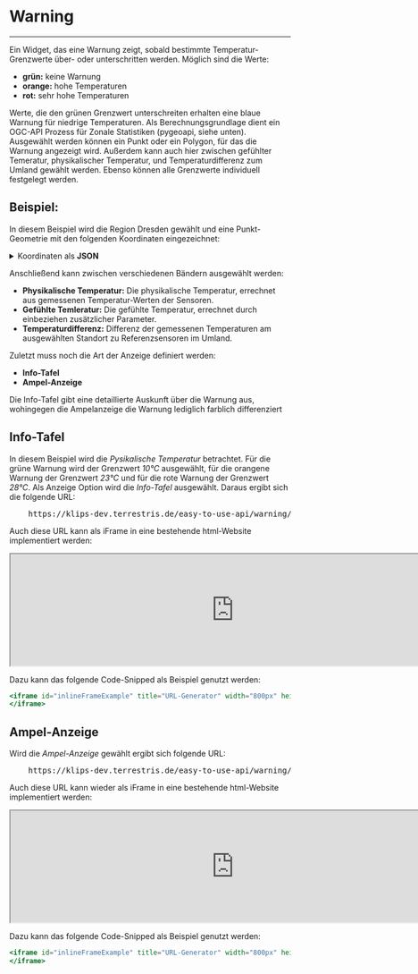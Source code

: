 # Warning
***

Ein Widget, das eine Warnung zeigt, sobald bestimmte Temperatur-Grenzwerte über- oder unterschritten werden. Möglich sind die Werte:

* **grün:** keine Warnung
* **orange:** hohe Temperaturen
* **rot:** sehr hohe Temperaturen

Werte, die den grünen Grenzwert unterschreiten erhalten eine blaue Warnung für niedrige Temperaturen. Als Berechnungsgrundlage dient ein OGC-API Prozess für Zonale Statistiken (pygeoapi, siehe unten). Ausgewählt werden können ein Punkt oder ein Polygon, für das die Warnung angezeigt wird. Außerdem kann auch hier zwischen gefühlter Temeratur, physikalischer Temperatur, und Temperaturdifferenz zum Umland gewählt werden. Ebenso können alle Grenzwerte individuell festgelegt werden.

## Beispiel:

In diesem Beispiel wird die Region Dresden gewählt und eine Punkt-Geometrie mit den folgenden Koordinaten eingezeichnet:

<details>
<summary>Koordinaten als <b>JSON</b></summary>
<div>
  <pre>
  {
  JSON.stringify(
    {
    "type":"Point",
    "coordinates":[
    13.731467023031588,
    51.04039265124143
    ]
    }, null, '  ')
  }
  </pre>
</div>
</details>

Anschließend kann zwischen verschiedenen Bändern ausgewählt werden:

* **Physikalische Temperatur:** Die physikalische Temperatur, errechnet aus gemessenen Temperatur-Werten der Sensoren.
* **Gefühlte Temleratur:** Die gefühlte Temperatur, errechnet durch einbeziehen zusätzlicher Parameter.
* **Temperaturdifferenz:** Differenz der gemessenen Temperaturen am ausgewählten Standort zu Referenzsensoren im Umland.

Zuletzt muss noch die Art der Anzeige definiert werden:

* **Info-Tafel**
* **Ampel-Anzeige**

Die Info-Tafel gibt eine detaillierte Auskunft über die Warnung aus, wohingegen die Ampelanzeige die Warnung lediglich farblich differenziert

## Info-Tafel

In diesem Beispiel wird die *Pysikalische Temperatur* betrachtet.
Für die grüne Warnung wird der Grenzwert *10°C* ausgewählt, für die orangene Warnung der Grenzwert *23°C* und für die rote Warnung der Grenzwert *28°C*. Als Anzeige Option wird die *Info-Tafel* ausgewählt. Daraus ergibt sich die folgende URL:

<pre>
    <a>https://klips-dev.terrestris.de/easy-to-use-api/warning/?region=dresden&geom=POINT(13.731467023031588%2051.04039265124143)&thresholdgreen=10&thresholdorange=23&thresholdred=28&band=physical&format=info-board</a>
</pre>

Auch diese URL kann als iFrame in eine bestehende html-Website implementiert werden:

<iframe id="inlineFrameExample" title="URL-Generator" width="800px" height="200px" src='https://klips-dev.terrestris.de/easy-to-use-api/warning/?region=dresden&geom=POINT(13.731467023031588%2051.04039265124143)&thresholdgreen=10&thresholdorange=23&thresholdred=28&band=physical&format=info-board'>
</iframe>

Dazu kann das folgende Code-Snipped als Beispiel genutzt werden:

```jsx
<iframe id="inlineFrameExample" title="URL-Generator" width="800px" height="200px" src='https://klips-dev.terrestris.de/easy-to-use-api/warning/?region=dresden&geom=POINT(13.731467023031588%2051.04039265124143)&thresholdgreen=10&thresholdorange=23&thresholdred=28&band=physical&format=info-board'>
</iframe>
```

## Ampel-Anzeige

Wird die *Ampel-Anzeige* gewählt ergibt sich folgende URL:

<pre>
    <a>https://klips-dev.terrestris.de/easy-to-use-api/warning/?region=dresden&geom=POINT(13.731467023031588%2051.04039265124143)&thresholdgreen=10&thresholdorange=23&thresholdred=28&band=physical&format=traffic-light</a>
</pre>

Auch diese URL kann wieder als iFrame in eine bestehende html-Website implementiert werden:

<iframe id="inlineFrameExample" title="URL-Generator" width="800px" height="200px" src='https://klips-dev.terrestris.de/easy-to-use-api/warning/?region=dresden&geom=POINT(13.731467023031588 
    51.04039265124143)&thresholdgreen=10&thresholdorange=23&thresholdred=28&band=physical&format=traffic-light'>
</iframe>

Dazu kann das folgende Code-Snipped als Beispiel genutzt werden:

```jsx
<iframe id="inlineFrameExample" title="URL-Generator" width="800px" height="200px" src='https://klips-dev.terrestris.de/easy-to-use-api/warning/?region=dresden&geom=POINT(13.731467023031588%2051.04039265124143)&thresholdgreen=10&thresholdorange=23&thresholdred=28&band=physical&format=traffic-light'>
</iframe>
```